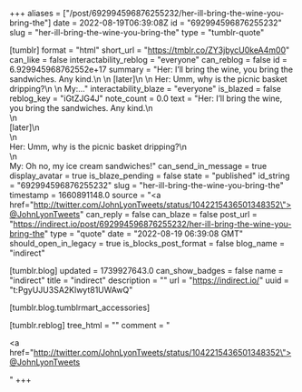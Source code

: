 +++
aliases = ["/post/692994596876255232/her-ill-bring-the-wine-you-bring-the"]
date = 2022-08-19T06:39:08Z
id = "692994596876255232"
slug = "her-ill-bring-the-wine-you-bring-the"
type = "tumblr-quote"

[tumblr]
format = "html"
short_url = "https://tmblr.co/ZY3jbycU0keA4m00"
can_like = false
interactability_reblog = "everyone"
can_reblog = false
id = 6.929945968762552e+17
summary = "Her: I’ll bring the wine, you bring the sandwiches. Any kind.\n \n [later]\n \n Her: Umm, why is the picnic basket dripping?\n \n My:..."
interactability_blaze = "everyone"
is_blazed = false
reblog_key = "iGtZJG4J"
note_count = 0.0
text = "Her: I’ll bring the wine, you bring the sandwiches. Any kind.\n<br/>\n<br/>[later]\n<br/>\n<br/>Her: Umm, why is the picnic basket dripping?\n<br/>\n<br/>My: Oh no, my ice cream sandwiches!"
can_send_in_message = true
display_avatar = true
is_blaze_pending = false
state = "published"
id_string = "692994596876255232"
slug = "her-ill-bring-the-wine-you-bring-the"
timestamp = 1660891148.0
source = "<a href=\"http://twitter.com/JohnLyonTweets/status/1042215436501348352\">@JohnLyonTweets</a>"
can_reply = false
can_blaze = false
post_url = "https://indirect.io/post/692994596876255232/her-ill-bring-the-wine-you-bring-the"
type = "quote"
date = "2022-08-19 06:39:08 GMT"
should_open_in_legacy = true
is_blocks_post_format = false
blog_name = "indirect"

[tumblr.blog]
updated = 1739927643.0
can_show_badges = false
name = "indirect"
title = "indirect"
description = ""
url = "https://indirect.io/"
uuid = "t:PgyUJU3SA2Klwyt81UWAwQ"

[tumblr.blog.tumblrmart_accessories]

[tumblr.reblog]
tree_html = ""
comment = "<p><a href=\"http://twitter.com/JohnLyonTweets/status/1042215436501348352\">@JohnLyonTweets</a></p>"
+++
